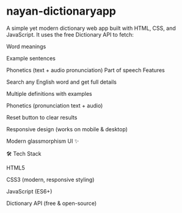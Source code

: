 # nayan-dictionaryapp
A simple yet modern dictionary web app built with HTML, CSS, and JavaScript.
It uses the free Dictionary API
 to fetch:

Word meanings

 Example sentences

Phonetics (text + audio pronunciation)
 Part of speech
Features

Search any English word and get full details

Multiple definitions with examples

Phonetics (pronunciation text + audio)

Reset button to clear results

Responsive design (works on mobile & desktop)

Modern glassmorphism UI ✨

🛠️ Tech Stack

HTML5

CSS3 (modern, responsive styling)

JavaScript (ES6+)

Dictionary API (free & open-source)
